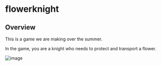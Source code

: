 # flowerknight

## Overview
This is a game we are making over the summer.

In the game, you are a knight who needs to protect and transport a flower. 

![image](https://github.com/dhs-gamedev/flowerknight/blob/main/data/image.png)
